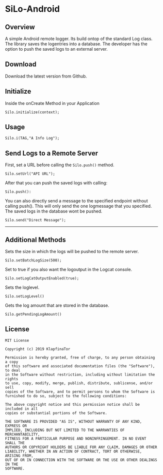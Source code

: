 # SiLo-Android



## Overview
A simple Android remote logger. Its build ontop of the standard Log class. The library saves the logentries into a database. The developer has the option to push the saved logs to an external server.



## Download
Download the latest version from Github.


## Initialize
Inside the onCreate Method in your Application

```
Silo.initialize(context);
```


## Usage
```
Silo.i(TAG,"A Info Log");
```


## Send Logs to a Remote Server

First, set a URL before calling the `Silo.push()` method.

```
Silo.setUrl("API URL");
```
After that you can push the saved logs with calling:

```
Silo.push():
```

You can also directly send a message to the specified endpoint without calling push(). This will only send the one logmessage that you specified. The saved logs in the database wont be pushed.

```
Silo.send("Direct Message");
```
---
## Additional Methods

Sets the size in which the logs will be pushed to the remote server.
```
Silo.setBatchLogSize(500);
```

Set to true if you also want the logoutput in the Logcat console.
```
Silo.setLogCatOutputEnabled(true);
```

Sets the loglevel.
```
Silo.setLogLevel()
```

Gets the log amount that are stored in the database.

```
Silo.getPendingLogAmount()
```


## License

```
MIT License

Copyright (c) 2019 KlapfinaTor

Permission is hereby granted, free of charge, to any person obtaining a copy
of this software and associated documentation files (the "Software"), to deal
in the Software without restriction, including without limitation the rights
to use, copy, modify, merge, publish, distribute, sublicense, and/or sell
copies of the Software, and to permit persons to whom the Software is
furnished to do so, subject to the following conditions:

The above copyright notice and this permission notice shall be included in all
copies or substantial portions of the Software.

THE SOFTWARE IS PROVIDED "AS IS", WITHOUT WARRANTY OF ANY KIND, EXPRESS OR
IMPLIED, INCLUDING BUT NOT LIMITED TO THE WARRANTIES OF MERCHANTABILITY,
FITNESS FOR A PARTICULAR PURPOSE AND NONINFRINGEMENT. IN NO EVENT SHALL THE
AUTHORS OR COPYRIGHT HOLDERS BE LIABLE FOR ANY CLAIM, DAMAGES OR OTHER
LIABILITY, WHETHER IN AN ACTION OF CONTRACT, TORT OR OTHERWISE, ARISING FROM,
OUT OF OR IN CONNECTION WITH THE SOFTWARE OR THE USE OR OTHER DEALINGS IN THE
SOFTWARE.
```
